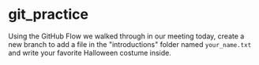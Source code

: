 # git_practice

Using the GitHub Flow we walked through in our meeting today, create a new branch to add a file in the "introductions" folder named `your_name.txt` and write your favorite Halloween costume inside.
